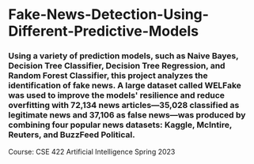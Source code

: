 # Fake-News-Detection-Using-Different-Predictive-Models

### Using a variety of prediction models, such as Naive Bayes, Decision Tree Classifier, Decision Tree Regression, and Random Forest Classifier, this project analyzes the identification of fake news. A large dataset called WELFake was used to improve the models' resilience and reduce overfitting with 72,134 news articles—35,028 classified as legitimate news and 37,106 as false news—was produced by combining four popular news datasets: Kaggle, McIntire, Reuters, and BuzzFeed Political. 

Course:  CSE 422 Artificial Intelligence 
Spring 2023
